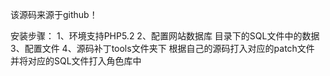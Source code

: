 该源码来源于github！

安装步骤：
1、环境支持PHP5.2
2、配置网站数据库 目录下的SQL文件中的数据
3、配置文件
4、源码补丁tools文件夹下 根据自己的源码打入对应的patch文件 并将对应的SQL文件打入角色库中